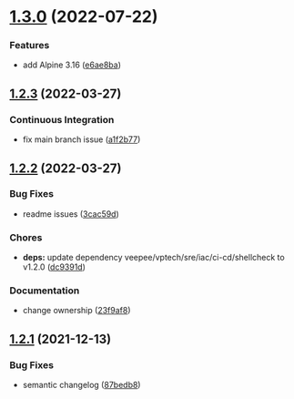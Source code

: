 # [1.3.0](https://git.vptech.eu/veepee/vptech/container-images/alpine/compare/1.2.3...1.3.0) (2022-07-22)


### Features

* add Alpine 3.16 ([e6ae8ba](https://git.vptech.eu/veepee/vptech/container-images/alpine/commit/e6ae8ba231ef63f289f4423680b10033394041c5))

## [1.2.3](https://git.vptech.eu/veepee/vptech/container-images/alpine/compare/1.2.2...1.2.3) (2022-03-27)


### Continuous Integration

* fix main branch issue ([a1f2b77](https://git.vptech.eu/veepee/vptech/container-images/alpine/commit/a1f2b778cb3dfcba22cc840b51f06f159eb1fad1))

## [1.2.2](https://git.vptech.eu/veepee/vptech/container-images/alpine/compare/1.2.1...1.2.2) (2022-03-27)


### Bug Fixes

* readme issues ([3cac59d](https://git.vptech.eu/veepee/vptech/container-images/alpine/commit/3cac59d036ca68418c96d2b191f5c8c414853297))


### Chores

* **deps:** update dependency veepee/vptech/sre/iac/ci-cd/shellcheck to v1.2.0 ([dc9391d](https://git.vptech.eu/veepee/vptech/container-images/alpine/commit/dc9391d0ced03533aa5f98680958107d332d2fde))


### Documentation

* change ownership ([23f9af8](https://git.vptech.eu/veepee/vptech/container-images/alpine/commit/23f9af8be46492a76106457c944236ec98342b11))

## [1.2.1](https://git.vptech.eu/veepee/vptech/sre/iac/docker-images/alpine/compare/1.2.0...1.2.1) (2021-12-13)


### Bug Fixes

* semantic changelog ([87bedb8](https://git.vptech.eu/veepee/vptech/sre/iac/docker-images/alpine/commit/87bedb8cb3e3ee3125067df6b0c766f1d6823916))
